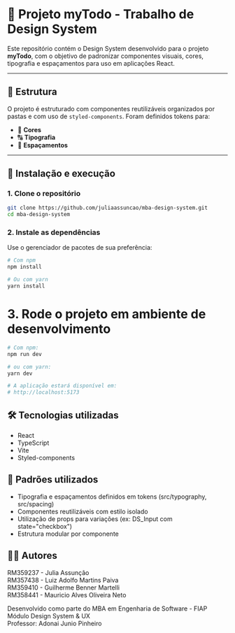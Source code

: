 # 🧩 Projeto myTodo - Trabalho de Design System

Este repositório contém o Design System desenvolvido para o projeto **myTodo**, com o objetivo de padronizar componentes visuais, cores, tipografia e espaçamentos para uso em aplicações React.

---

## 📁 Estrutura

O projeto é estruturado com componentes reutilizáveis organizados por pastas e com uso de `styled-components`. Foram definidos tokens para:

- 🎨 **Cores**
- 🔠 **Tipografia**
- 📏 **Espaçamentos**

---

## 🚀 Instalação e execução

### 1. Clone o repositório

```bash
git clone https://github.com/juliaassuncao/mba-design-system.git
cd mba-design-system
```
### 2. Instale as dependências

Use o gerenciador de pacotes de sua preferência:

```bash
# Com npm
npm install

# Ou com yarn
yarn install
```

# 3. Rode o projeto em ambiente de desenvolvimento
```bash
# Com npm:
npm run dev

# ou com yarn:
yarn dev

# A aplicação estará disponível em:
# http://localhost:5173
```

## 🛠 Tecnologias utilizadas

- React
- TypeScript
- Vite
- Styled-components

## 📐 Padrões utilizados

- Tipografia e espaçamentos definidos em tokens (src/typography, src/spacing)
- Componentes reutilizáveis com estilo isolado
- Utilização de props para variações (ex: DS_Input com state="checkbox")
- Estrutura modular por componente

## 👩‍💻 Autores

RM359237 - Julia Assunção  
RM357438 - Luiz Adolfo Martins Paiva  
RM359410 - Guilherme Benner Martelli  
RM358441 - Mauricio Alves Oliveira Neto  

Desenvolvido como parte do MBA em Engenharia de Software - FIAP  
Módulo Design System & UX  
Professor: Adonai Junio Pinheiro  

    


